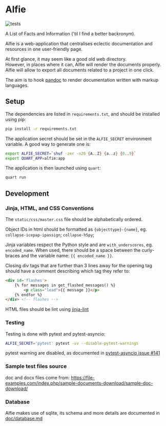 # Alfie

![tests](https://github.com/cydanil/alfie/workflows/tests/badge.svg)

A List of Facts and Information ('til I find a better backronym).

Alfie is a web-application that centralises eclectic documentation and
resources in one user-friendly page.

At first glance, it may seem like a good old web directory.  
However, in places where it can, Alfie will render the documents properly.
Alfie will allow to export all documents related to a project in one click.

The aim is to hook [pandoc](https://pandoc.org/) to render documentation
written with markup languages.

## Setup

The dependencies are listed in `requirements.txt`, and should be installed
using pip:

```bash
pip install -r requirements.txt
```

The application secret should be set in the `ALFIE_SECRET` environment variable.
A good way to generate one is:

```bash
export ALFIE_SECRET=`shuf -zer -n20 {A..Z} {a..z} {0..9}`
export QUART_APP=alfie:app
```

The application is then launched using `quart`:

```bash
quart run
```

## Development

### Jinja, HTML, and CSS Conventions

The `static/css/master.css` file should be alphabetically ordered.

Object IDs in html should be formatted as `{objecttype}-{name}`, eg. `collapse-icepap-ipassign`;  `collapse-h5py`;

Jinja variables respect the Python style and are `with_underscores`, eg. `encoded_name`. When used, there should be a space between the curly-braces and the variable name: `{{ encoded_name }}`.

Closing div tags that are further than 3 lines away for the opening tag should have a comment describing which tag they refer to:

```html
<div id='flashes'>
    {% for messages in get_flashed_messages() %}
        <p class="lead">{{ message }}</p>
    {% endfor %}
</div> <!-- flashes -->
```

HTML files should be lint using [jinja-lint](https://github.com/motet-a/jinjalint)

### Testing

Testing is done with pytest and pytest-asyncio:

```bash
ALFIE_SECRET='pytest' pytest -vv --disable-pytest-warnings
```

pytest warning are disabled, as documented in [pytest-asyncio issue #141](https://github.com/pytest-dev/pytest-asyncio/issues/141)

### Sample test files source

doc and docx files come from: https://file-examples.com/index.php/sample-documents-download/sample-doc-download/

### Database

Alfie makes use of sqlite, its schema and more details are documented in [doc/database.md](doc/database.md)
